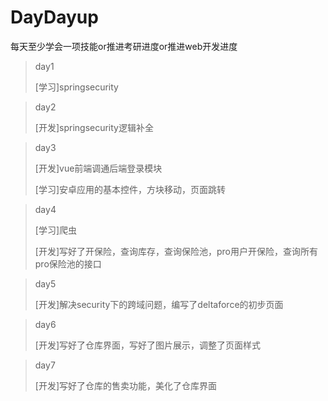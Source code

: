 # DayDayup

每天至少学会一项技能or推进考研进度or推进web开发进度

> day1
>
> [学习]springsecurity

> day2
>
> [开发]springsecurity逻辑补全

>day3
>
>[开发]vue前端调通后端登录模块
>
>[学习]安卓应用的基本控件，方块移动，页面跳转

> day4
>
> [学习]爬虫
>
> [开发]写好了开保险，查询库存，查询保险池，pro用户开保险，查询所有pro保险池的接口

> day5
>
> [开发]解决security下的跨域问题，编写了deltaforce的初步页面

>
>  day6
>
> [开发]写好了仓库界面，写好了图片展示，调整了页面样式

> day7
>
> [开发]写好了仓库的售卖功能，美化了仓库界面

